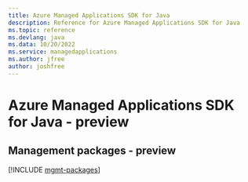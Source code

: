 ```yaml
---
title: Azure Managed Applications SDK for Java
description: Reference for Azure Managed Applications SDK for Java
ms.topic: reference
ms.devlang: java
ms.data: 10/20/2022
ms.service: managedapplications
ms.author: jfree
author: joshfree
---
```

# Azure Managed Applications SDK for Java - preview

## Management packages - preview
[!INCLUDE [mgmt-packages](managed-applications-mgmt-index.md)]